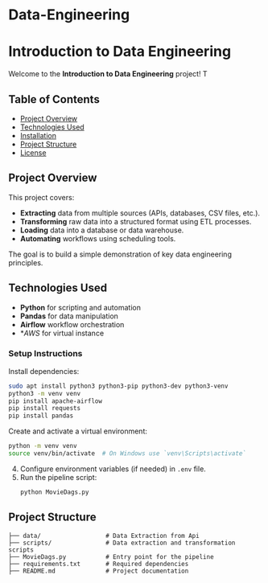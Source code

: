 # Data-Engineering
# Introduction to Data Engineering

Welcome to the **Introduction to Data Engineering** project! T

## Table of Contents
- [Project Overview](#project-overview)
- [Technologies Used](#technologies-used)
- [Installation](#installation)
- [Project Structure](#project-structure)
- [License](#license)

## Project Overview
This project covers:
- **Extracting** data from multiple sources (APIs, databases, CSV files, etc.).
- **Transforming** raw data into a structured format using ETL processes.
- **Loading** data into a database or data warehouse.
- **Automating** workflows using scheduling tools.

The goal is to build a simple demonstration of key data engineering principles.

## Technologies Used
- **Python** for scripting and automation
- **Pandas** for data manipulation
- **Airflow** workflow orchestration
- **AWS* for virtual instance


### Setup Instructions
Install dependencies:
   ```sh
sudo apt install python3 python3-pip python3-dev python3-venv
python3 -m venv venv
pip install apache-airflow
pip install requests
pip install pandas
   ```

Create and activate a virtual environment:
   ```sh
   python -m venv venv
   source venv/bin/activate  # On Windows use `venv\Scripts\activate`
   ```

4. Configure environment variables (if needed) in `.env` file.
5. Run the pipeline script:
   ```sh
   python MovieDags.py
   ```

## Project Structure
```
├── data/                  # Data Extraction from Api
├── scripts/               # Data extraction and transformation scripts
├── MovieDags.py           # Entry point for the pipeline
├── requirements.txt       # Required dependencies
├── README.md              # Project documentation
```

